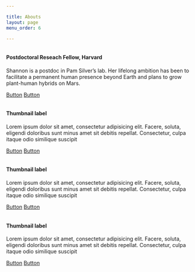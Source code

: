 ```yaml
---

title: Abouts
layout: page
menu_order: 6

---
```


<div class="container" id="tourpackages-carousel">
      
   <div class="row">
        
   <div class="col-xs-18 col-sm-6 col-md-3">
          <div class="thumbnail">
            <img src="https://viriditas-org.github.io/photos/shannon.png" alt="">
              <div class="caption">
                <h4>Postdoctoral Reseach Fellow, Harvard</h4>
                <p>Shannon is a postdoc in Pam Silver’s lab. Her lifelong ambition has been to facilitate a permanent human presence beyond Earth and plans to grow plant-human hybrids on Mars.</p>
                <p><a href="#" class="btn btn-info btn-xs" role="button">Button</a> <a href="#" class="btn btn-default btn-xs" role="button">Button</a></p>
            </div>
          </div>
        </div>

   <div class="col-xs-18 col-sm-6 col-md-3">
          <div class="thumbnail">
            <img src="http://placehold.it/500x300" alt="">
              <div class="caption">
                <h4>Thumbnail label</h4>
                <p>Lorem ipsum dolor sit amet, consectetur adipisicing elit. Facere, soluta, eligendi doloribus sunt minus amet sit debitis repellat. Consectetur, culpa itaque odio similique suscipit</p>
                <p><a href="#" class="btn btn-info btn-xs" role="button">Button</a> <a href="#" class="btn btn-default btn-xs" role="button">Button</a></p>
            </div>
          </div>
        </div>
        
        
  <!-- Force next columns to break to new line at md breakpoint and up -->
  <div class="w-100 d-none d-md-block"></div>

   <div class="col-xs-18 col-sm-6 col-md-3">
        <div class="thumbnail">
            <img src="http://placehold.it/500x300" alt="">
              <div class="caption">
                <h4>Thumbnail label</h4>
                <p>Lorem ipsum dolor sit amet, consectetur adipisicing elit. Facere, soluta, eligendi doloribus sunt minus amet sit debitis repellat. Consectetur, culpa itaque odio similique suscipit</p>
                <p><a href="#" class="btn btn-info btn-xs" role="button">Button</a> <a href="#" class="btn btn-default btn-xs" role="button">Button</a></p>
            </div>
          </div>
        </div>

   <div class="col-xs-18 col-sm-6 col-md-3">
       <div class="thumbnail">
            <img src="http://placehold.it/500x300" alt="">
              <div class="caption">
                <h4>Thumbnail label</h4>
                <p>Lorem ipsum dolor sit amet, consectetur adipisicing elit. Facere, soluta, eligendi doloribus sunt minus amet sit debitis repellat. Consectetur, culpa itaque odio similique suscipit</p>
                <p><a href="#" class="btn btn-info btn-xs" role="button">Button</a> <a href="#" class="btn btn-default btn-xs" role="button">Button</a></p>
            </div>
          </div>
        </div>
        
  </div>
      
</div>



